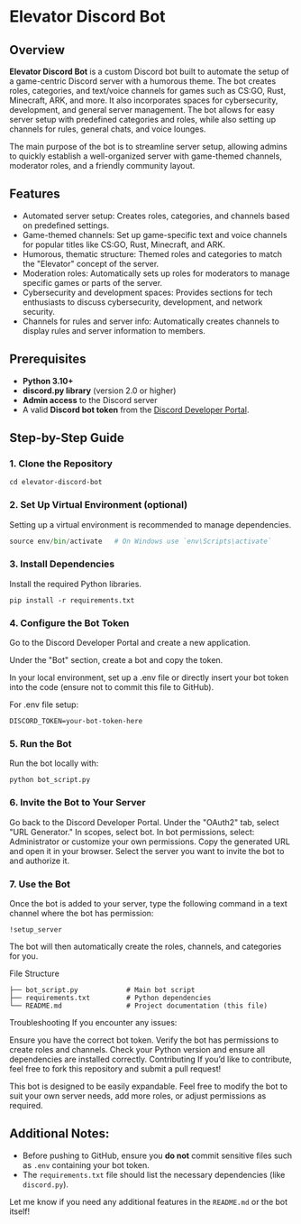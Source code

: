 # Elevator Discord Bot

## Overview

**Elevator Discord Bot** is a custom Discord bot built to automate the setup of a game-centric Discord server with a humorous theme. The bot creates roles, categories, and text/voice channels for games such as CS:GO, Rust, Minecraft, ARK, and more. It also incorporates spaces for cybersecurity, development, and general server management. The bot allows for easy server setup with predefined categories and roles, while also setting up channels for rules, general chats, and voice lounges.

The main purpose of the bot is to streamline server setup, allowing admins to quickly establish a well-organized server with game-themed channels, moderator roles, and a friendly community layout.

## Features

- Automated server setup: Creates roles, categories, and channels based on predefined settings.
- Game-themed channels: Set up game-specific text and voice channels for popular titles like CS:GO, Rust, Minecraft, and ARK.
- Humorous, thematic structure: Themed roles and categories to match the "Elevator" concept of the server.
- Moderation roles: Automatically sets up roles for moderators to manage specific games or parts of the server.
- Cybersecurity and development spaces: Provides sections for tech enthusiasts to discuss cybersecurity, development, and network security.
- Channels for rules and server info: Automatically creates channels to display rules and server information to members.

## Prerequisites

- **Python 3.10+**
- **discord.py library** (version 2.0 or higher)
- **Admin access** to the Discord server
- A valid **Discord bot token** from the [Discord Developer Portal](https://discord.com/developers/applications).

## Step-by-Step Guide

### 1. Clone the Repository

```git clone https://github.com/airbuff/Discord-Server-Creator-Bot/
cd elevator-discord-bot
```
### 2. Set Up Virtual Environment (optional)
Setting up a virtual environment is recommended to manage dependencies.

```python -m venv env
source env/bin/activate   # On Windows use `env\Scripts\activate`
```

### 3. Install Dependencies
Install the required Python libraries.

```pip install -r requirements.txt```

### 4. Configure the Bot Token
Go to the Discord Developer Portal and create a new application.

Under the "Bot" section, create a bot and copy the token.

In your local environment, set up a .env file or directly insert your bot token into the code (ensure not to commit this file to GitHub).

For .env file setup:

```DISCORD_TOKEN=your-bot-token-here```

### 5. Run the Bot
Run the bot locally with:

```python bot_script.py```

### 6. Invite the Bot to Your Server
Go back to the Discord Developer Portal.
Under the "OAuth2" tab, select "URL Generator."
In scopes, select bot.
In bot permissions, select:
Administrator or customize your own permissions.
Copy the generated URL and open it in your browser.
Select the server you want to invite the bot to and authorize it.

### 7. Use the Bot
Once the bot is added to your server, type the following command in a text channel where the bot has permission:

```!setup_server```

The bot will then automatically create the roles, channels, and categories for you.

File Structure
```
├── bot_script.py            # Main bot script
├── requirements.txt         # Python dependencies
└── README.md                # Project documentation (this file)
```
Troubleshooting
If you encounter any issues:

Ensure you have the correct bot token.
Verify the bot has permissions to create roles and channels.
Check your Python version and ensure all dependencies are installed correctly.
Contributing
If you’d like to contribute, feel free to fork this repository and submit a pull request!

This bot is designed to be easily expandable. Feel free to modify the bot to suit your own server needs, add more roles, or adjust permissions as required.


## Additional Notes:
- Before pushing to GitHub, ensure you **do not** commit sensitive files such as `.env` containing your bot token.
- The `requirements.txt` file should list the necessary dependencies (like `discord.py`).

Let me know if you need any additional features in the `README.md` or the bot itself!
